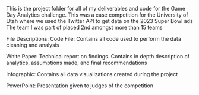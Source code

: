 This is the project folder for all of my deliverables and code for the Game Day Analytics challenge.
This was a case competition for the University of Utah where we used the Twitter API to get data on the 2023 Super Bowl ads
The team I was part of placed 2nd amongst more than 15 teams

File Descriptions:
Code File: Contains all code used to perform the data cleaning and analysis

White Paper: Technical report on findings. Contains in depth description of analytics, assumptions made, and final recommendations

Infographic: Contains all data visualizations created during the project

PowerPoint: Presentation given to judges of the competition
